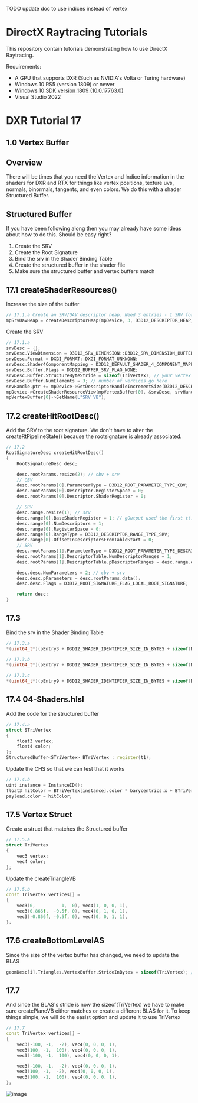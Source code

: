 TODO update doc to use indices instead of vertex

DirectX Raytracing Tutorials
============
This repository contain tutorials demonstrating how to use DirectX Raytracing.

Requirements:
- A GPU that supports DXR (Such as NVIDIA's Volta or Turing hardware)
- Windows 10 RS5 (version 1809) or newer
- [Windows 10 SDK version 1809 (10.0.17763.0)](https://developer.microsoft.com/en-us/windows/downloads/sdk-archive)
- Visual Studio 2022

# DXR Tutorial 17

## 1.0 Vertex Buffer

## Overview
There will be times that you need the Vertex and Indice information in the shaders for DXR and RTX for things like vertex positions, texture uvs, normals, binormals, tangents, and even colors.  We do this with a shader Structured Buffer.

## Structured Buffer
If you have been following along then you may already have some ideas about how to do this.  Should be easy right?
1.  Create the SRV
2.  Create the Root Signature
3.  Bind the srv in the Shader Binding Table
4.  Create the structured buffer in the shader file
5.  Make sure the structured buffer and vertex buffers match

## 17.1 createShaderResources()
Increase the size of the buffer
```c++
// 17.1.a Create an SRV/UAV descriptor heap. Need 3 entries - 1 SRV for the scene and 1 UAV for the output and 1 for the vertex information
mpSrvUavHeap = createDescriptorHeap(mpDevice, 3, D3D12_DESCRIPTOR_HEAP_TYPE_CBV_SRV_UAV, true);
```
Create the SRV
```c++
// 17.1.a
srvDesc = {};
srvDesc.ViewDimension = D3D12_SRV_DIMENSION::D3D12_SRV_DIMENSION_BUFFER;
srvDesc.Format = DXGI_FORMAT::DXGI_FORMAT_UNKNOWN;
srvDesc.Shader4ComponentMapping = D3D12_DEFAULT_SHADER_4_COMPONENT_MAPPING;
srvDesc.Buffer.Flags = D3D12_BUFFER_SRV_FLAG_NONE;
srvDesc.Buffer.StructureByteStride = sizeof(TriVertex); // your vertex struct size goes here
srvDesc.Buffer.NumElements = 3; // number of vertices go here
srvHandle.ptr += mpDevice->GetDescriptorHandleIncrementSize(D3D12_DESCRIPTOR_HEAP_TYPE_CBV_SRV_UAV);
mpDevice->CreateShaderResourceView(mpVertexBuffer[0], &srvDesc, srvHandle);
mpVertexBuffer[0]->SetName(L"SRV VB");
```

## 17.2 createHitRootDesc()
Add the SRV to the root signature. We don't have to alter the createRtPipelineState() because the rootsignature is already associated.
```c++
// 17.2
RootSignatureDesc createHitRootDesc()
{
    RootSignatureDesc desc;

    desc.rootParams.resize(2); // cbv + srv
    // CBV
    desc.rootParams[0].ParameterType = D3D12_ROOT_PARAMETER_TYPE_CBV;
    desc.rootParams[0].Descriptor.RegisterSpace = 0;
    desc.rootParams[0].Descriptor.ShaderRegister = 0;

    // SRV
    desc.range.resize(1); // srv
    desc.range[0].BaseShaderRegister = 1; // gOutput used the first t() register in the shader
    desc.range[0].NumDescriptors = 1;
    desc.range[0].RegisterSpace = 0;
    desc.range[0].RangeType = D3D12_DESCRIPTOR_RANGE_TYPE_SRV;
    desc.range[0].OffsetInDescriptorsFromTableStart = 0;
    // SRV
    desc.rootParams[1].ParameterType = D3D12_ROOT_PARAMETER_TYPE_DESCRIPTOR_TABLE;
    desc.rootParams[1].DescriptorTable.NumDescriptorRanges = 1;
    desc.rootParams[1].DescriptorTable.pDescriptorRanges = desc.range.data();

    desc.desc.NumParameters = 2; // cbv + srv
    desc.desc.pParameters = desc.rootParams.data();
    desc.desc.Flags = D3D12_ROOT_SIGNATURE_FLAG_LOCAL_ROOT_SIGNATURE;

    return desc;
}
```

## 17.3 
Bind the srv in the Shader Binding Table
```c++
// 17.3.a
*(uint64_t*)(pEntry3 + D3D12_SHADER_IDENTIFIER_SIZE_IN_BYTES + sizeof(D3D12_GPU_VIRTUAL_ADDRESS)) = heapStart + mpDevice->GetDescriptorHandleIncrementSize(D3D12_DESCRIPTOR_HEAP_TYPE_CBV_SRV_UAV) * 2; // The SRV comes 2 after the program id
```
```c++
// 17.3.b
*(uint64_t*)(pEntry7 + D3D12_SHADER_IDENTIFIER_SIZE_IN_BYTES + sizeof(D3D12_GPU_VIRTUAL_ADDRESS)) = heapStart + mpDevice->GetDescriptorHandleIncrementSize(D3D12_DESCRIPTOR_HEAP_TYPE_CBV_SRV_UAV) * 2; // The SRV comes 2 after the program id
```

```c++
// 17.3.c
*(uint64_t*)(pEntry9 + D3D12_SHADER_IDENTIFIER_SIZE_IN_BYTES + sizeof(D3D12_GPU_VIRTUAL_ADDRESS)) = heapStart + mpDevice->GetDescriptorHandleIncrementSize(D3D12_DESCRIPTOR_HEAP_TYPE_CBV_SRV_UAV) * 2; // The SRV comes 2 after the program id
```

## 17.4 04-Shaders.hlsl
Add the code for the structured buffer
```c++
// 17.4.a
struct STriVertex
{
    float3 vertex;
    float4 color;
};
StructuredBuffer<STriVertex> BTriVertex : register(t1);
```
Update the CHS so that we can test that it works
```c++
// 17.4.b
uint instance = InstanceID();
float3 hitColor = BTriVertex[instance].color * barycentrics.x + BTriVertex[instance].color * barycentrics.y + BTriVertex[instance].color * barycentrics.z;
payload.color = hitColor;
```

## 17.5 Vertex Struct
Create a struct that matches the Structured buffer
```c++
// 17.5.a
struct TriVertex
{
    vec3 vertex;
    vec4 color;
};
```
Update the createTriangleVB
```c++
// 17.5.b
const TriVertex vertices[] =
{
    vec3(0,          1,  0), vec4(1, 0, 0, 1),
    vec3(0.866f,  -0.5f, 0), vec4(0, 1, 0, 1),
    vec3(-0.866f, -0.5f, 0), vec4(0, 0, 1, 1),
};
```

## 17.6 createBottomLevelAS
Since the size of the vertex buffer has changed, we need to update the BLAS
```c++
geomDesc[i].Triangles.VertexBuffer.StrideInBytes = sizeof(TriVertex); // 17.6
```
## 17.7
And since the BLAS's stride is now the sizeof(TriVertex) we have to make sure createPlaneVB either matches or create a different BLAS for it.  To keep things simple, we will do the easist option and update it to use TriVertex
```c++
// 17.7
const TriVertex vertices[] =
{
    vec3(-100, -1,  -2), vec4(0, 0, 0, 1),
    vec3(100, -1,  100), vec4(0, 0, 0, 1),
    vec3(-100, -1,  100), vec4(0, 0, 0, 1),

    vec3(-100, -1,  -2), vec4(0, 0, 0, 1),
    vec3(100, -1,  -2), vec4(0, 0, 0, 1),
    vec3(100, -1,  100), vec4(0, 0, 0, 1),
};
```
![image]()

